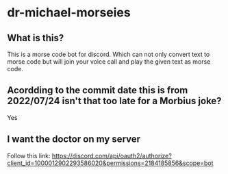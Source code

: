 # dr-michael-morseies
## What is this?
This is a morse code bot for discord. Which can not only convert text to morse code but will join your voice call and play the given text as morse code.

## Acordding to the commit date this is from 2022/07/24 isn't that too late for a Morbius joke?
Yes

## I want the doctor on my server
Follow this link: https://discord.com/api/oauth2/authorize?client_id=1000012902293586020&permissions=2184185856&scope=bot 